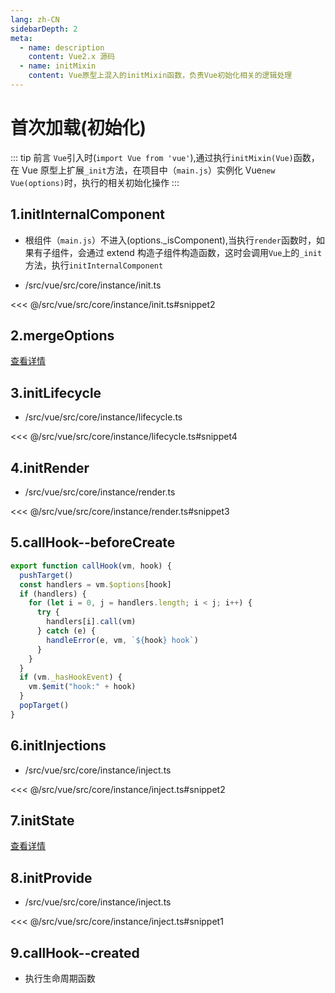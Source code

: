 ```yaml
---
lang: zh-CN
sidebarDepth: 2
meta:
  - name: description
    content: Vue2.x 源码
  - name: initMixin
    content: Vue原型上混入的initMixin函数，负责Vue初始化相关的逻辑处理
---
```


# 首次加载(初始化)

::: tip 前言
`Vue`引入时(`import Vue from 'vue'`),通过执行`initMixin(Vue)`函数，在 Vue 原型上扩展`_init`方法，在项目中（`main.js`）实例化 Vue`new Vue(options)`时，执行的相关初始化操作
:::

## 1.initInternalComponent

- 根组件（`main.js`）不进入(options.\_isComponent),当执行`render`函数时，如果有子组件，会通过 extend 构造子组件构造函数，这时会调用`Vue`上的`_init`方法，执行`initInternalComponent`

- /src/vue/src/core/instance/init.ts

<<< @/src/vue/src/core/instance/init.ts#snippet2

## 2.mergeOptions

[查看详情](/source/vue2.x/5.merge.html#_1-mergeoptions)

## 3.initLifecycle

- /src/vue/src/core/instance/lifecycle.ts

<<< @/src/vue/src/core/instance/lifecycle.ts#snippet4

## 4.initRender

- /src/vue/src/core/instance/render.ts

<<< @/src/vue/src/core/instance/render.ts#snippet3

## 5.callHook--beforeCreate

```js
export function callHook(vm, hook) {
  pushTarget()
  const handlers = vm.$options[hook]
  if (handlers) {
    for (let i = 0, j = handlers.length; i < j; i++) {
      try {
        handlers[i].call(vm)
      } catch (e) {
        handleError(e, vm, `${hook} hook`)
      }
    }
  }
  if (vm._hasHookEvent) {
    vm.$emit("hook:" + hook)
  }
  popTarget()
}
```

## 6.initInjections

- /src/vue/src/core/instance/inject.ts

<<< @/src/vue/src/core/instance/inject.ts#snippet2

## 7.initState

[查看详情](/source/vue2.x/6.state.html#_1-initstate)

## 8.initProvide

- /src/vue/src/core/instance/inject.ts

<<< @/src/vue/src/core/instance/inject.ts#snippet1

## 9.callHook--created

- 执行生命周期函数
